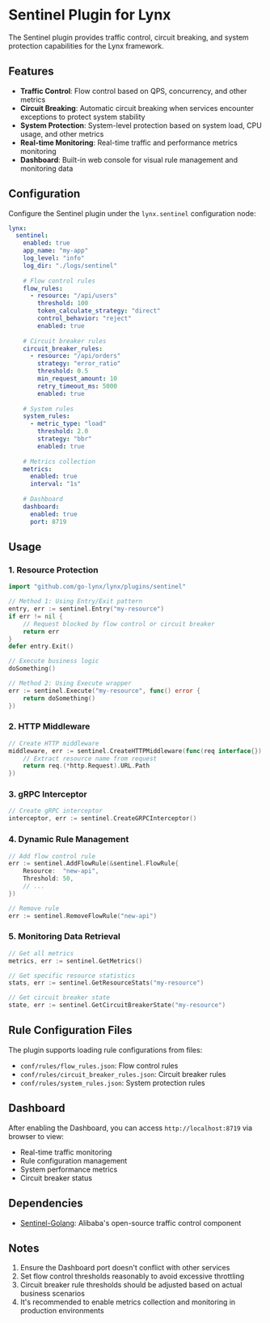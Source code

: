 # Sentinel Plugin for Lynx

The Sentinel plugin provides traffic control, circuit breaking, and system protection capabilities for the Lynx framework.

## Features

- **Traffic Control**: Flow control based on QPS, concurrency, and other metrics
- **Circuit Breaking**: Automatic circuit breaking when services encounter exceptions to protect system stability
- **System Protection**: System-level protection based on system load, CPU usage, and other metrics
- **Real-time Monitoring**: Real-time traffic and performance metrics monitoring
- **Dashboard**: Built-in web console for visual rule management and monitoring data

## Configuration

Configure the Sentinel plugin under the `lynx.sentinel` configuration node:

```yaml
lynx:
  sentinel:
    enabled: true
    app_name: "my-app"
    log_level: "info"
    log_dir: "./logs/sentinel"
    
    # Flow control rules
    flow_rules:
      - resource: "/api/users"
        threshold: 100
        token_calculate_strategy: "direct"
        control_behavior: "reject"
        enabled: true
    
    # Circuit breaker rules
    circuit_breaker_rules:
      - resource: "/api/orders"
        strategy: "error_ratio"
        threshold: 0.5
        min_request_amount: 10
        retry_timeout_ms: 5000
        enabled: true
    
    # System rules
    system_rules:
      - metric_type: "load"
        threshold: 2.0
        strategy: "bbr"
        enabled: true
    
    # Metrics collection
    metrics:
      enabled: true
      interval: "1s"
    
    # Dashboard
    dashboard:
      enabled: true
      port: 8719
```

## Usage

### 1. Resource Protection

```go
import "github.com/go-lynx/lynx/plugins/sentinel"

// Method 1: Using Entry/Exit pattern
entry, err := sentinel.Entry("my-resource")
if err != nil {
    // Request blocked by flow control or circuit breaker
    return err
}
defer entry.Exit()

// Execute business logic
doSomething()

// Method 2: Using Execute wrapper
err := sentinel.Execute("my-resource", func() error {
    return doSomething()
})
```

### 2. HTTP Middleware

```go
// Create HTTP middleware
middleware, err := sentinel.CreateHTTPMiddleware(func(req interface{}) string {
    // Extract resource name from request
    return req.(*http.Request).URL.Path
})
```

### 3. gRPC Interceptor

```go
// Create gRPC interceptor
interceptor, err := sentinel.CreateGRPCInterceptor()
```

### 4. Dynamic Rule Management

```go
// Add flow control rule
err := sentinel.AddFlowRule(&sentinel.FlowRule{
    Resource:  "new-api",
    Threshold: 50,
    // ...
})

// Remove rule
err := sentinel.RemoveFlowRule("new-api")
```

### 5. Monitoring Data Retrieval

```go
// Get all metrics
metrics, err := sentinel.GetMetrics()

// Get specific resource statistics
stats, err := sentinel.GetResourceStats("my-resource")

// Get circuit breaker state
state, err := sentinel.GetCircuitBreakerState("my-resource")
```

## Rule Configuration Files

The plugin supports loading rule configurations from files:

- `conf/rules/flow_rules.json`: Flow control rules
- `conf/rules/circuit_breaker_rules.json`: Circuit breaker rules  
- `conf/rules/system_rules.json`: System protection rules

## Dashboard

After enabling the Dashboard, you can access `http://localhost:8719` via browser to view:

- Real-time traffic monitoring
- Rule configuration management
- System performance metrics
- Circuit breaker status

## Dependencies

- [Sentinel-Golang](https://github.com/alibaba/sentinel-golang): Alibaba's open-source traffic control component

## Notes

1. Ensure the Dashboard port doesn't conflict with other services
2. Set flow control thresholds reasonably to avoid excessive throttling
3. Circuit breaker rule thresholds should be adjusted based on actual business scenarios
4. It's recommended to enable metrics collection and monitoring in production environments